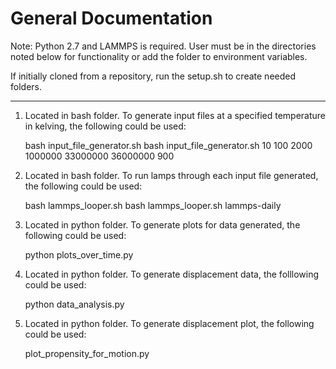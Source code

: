 General Documentation
=====================

Note: Python 2.7 and LAMMPS is required.
User must be in the directories noted below for functionality or add the folder to environment variables.

If initially cloned from a repository, run the setup.sh to create needed folders.

----------------------------

1. Located in bash folder. To generate input files at a specified temperature in kelving, the following could be used:

	bash input_file_generator.sh <number of runs> <number of atoms> <melting temperature> <time steps at melt> <time steps of quench> <time steps final hold> <list of final temperatures without units>
	bash input_file_generator.sh 10 100 2000 1000000 33000000 36000000 900

2. Located in bash folder. To run lamps through each input file generated, the following could be used:

	bash lammps_looper.sh <lamps tool used>
	bash lammps_looper.sh lammps-daily

3. Located in python folder. To generate plots for data generated, the following could be used:

	python plots_over_time.py

4. Located in python folder. To generate displacement data, the folllowing could be used:

	python data_analysis.py

5. Located in python folder. To generate displacement plot, the following could be used:

	plot_propensity_for_motion.py
